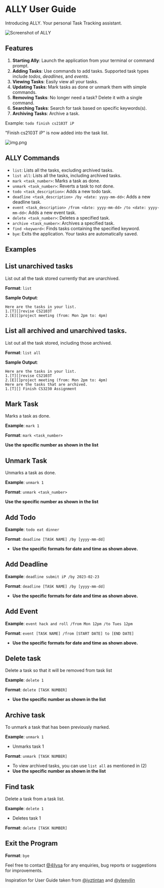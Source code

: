 # ALLY User Guide

Introducing ALLY. Your personal Task Tracking assistant. 

![Screenshot of ALLY](Ui.png)
## Features

1. **Starting Ally**: Launch the application from your terminal or command prompt.
2. **Adding Tasks**: Use commands to add tasks. Supported task types include *todos*, *deadlines*, and *events*.
3. **Viewing Tasks**: Easily view all your tasks.
4. **Updating Tasks**: Mark tasks as done or unmark them with simple commands.
5. **Removing Tasks**: No longer need a task? Delete it with a single command.
6. **Searching Tasks**: Search for task based on specific keywords(s).
7. **Archiving Tasks**: Archive a task.

Example: `todo finish cs2103T iP`

"Finish cs2103T iP" is now added into the task list. 

![img.png](img.png)

## ALLY Commands
- `list`: Lists all the tasks, excluding archived tasks.
- `list all`: Lists all the tasks, including archived tasks.
- `mark <task_number>`: Marks a task as done.
- `unmark <task_number>`: Reverts a task to not done. 
- `todo <task_description>`: Adds a new todo task.
- `deadline <task_description> /by <date: yyyy-mm-dd>`: Adds a new deadline task.
- `event <task_description> /from <date: yyyy-mm-dd> /to <date: yyyy-mm-dd>`: Adds a new event task.
- `delete <task_number>`: Deletes a specified task.
- `archive <task_number>`: Archives a specified task.
- `find <keyword>`: Finds tasks containing the specified keyword.
- `bye`: Exits the application. Your tasks are automatically saved.

## Examples

List unarchived tasks
---
List out all the task stored currently that are unarchived. 

**Format**: `list`

**Sample Output**:
```
Here are the tasks in your list.
1.[T][]revise CS2103T
2.[E][]project meeting (from: Mon 2pm to: 4pm)
```

List all archived and unarchived tasks.
---
List out all the task stored, including those archived.

**Format**: `list all`

**Sample Output**:
```
Here are the tasks in your list.
1.[T][]revise CS2103T
2.[E][]project meeting (from: Mon 2pm to: 4pm)
Here are the tasks that are archived.
1.[T][] Finish CS3230 Assignment
```

Mark Task
---
Marks a task as done.

**Example**: `mark 1`

**Format**: `mark <task_number>`

**Use the specific number as shown in the list**

Unmark Task
---
Unmarks a task as done.

**Example**: `unmark 1`

**Format**: `unmark <task_number>`

**Use the specific number as shown in the list**

Add Todo
---

**Example**: `todo eat dinner`

**Format**: `deadline [TASK NAME] /by [yyyy-mm-dd]`

- **Use the specific formats for date and time as shown above.**

Add Deadline
---

**Example**: `deadline submit iP /by 2023-02-23`

**Format**: `deadline [TASK NAME] /by [yyyy-mm-dd]`

- **Use the specific formats for date and time as shown above.**

Add Event
---

**Example**: `event hack and roll /from Mon 12pm /to Tues 12pm`

**Format**: `event [TASK NAME] /from [START DATE] to [END DATE]`
- **Use the specific formats for date and time as shown above.**

Delete task
---
Delete a task so that it will be removed from task list

**Example**: `delete 1`

**Format**: `delete [TASK NUMBER]`
- **Use the specific number as shown in the list**

Archive task
---
To unmark a task that has been previously marked.

**Example**: `unmark 1`
- Unmarks task 1

**Format**: `unmark [TASK NUMBER]`
- To view archived tasks, you can use `list all` as mentioned in (2)
- **Use the specific number as shown in the list**

Find task
---
Delete a task from a task list.

**Example**: `delete 1`
- Deletes task 1

**Format**: `delete [TASK NUMBER]`

Exit the Program
---
**Format**: `bye`


Feel free to contact [@4llysa](https://github.com/4llysa) for any enquiries, bug reports or suggestions for improvements.

Inspiration for User Guide taken from [@jyztintan](https://github.com/jyztintan) and [@yleeyilin](https://github.com/yleeyilin)